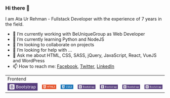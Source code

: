 ### Hi there 👋

I am Ata Ur Rehman - Fullstack Developer with the experience of 7 years in the field.


- 🔭 I’m currently working with BeUniqueGroup as Web Developer
- 🌱 I’m currently learning Python and NodeJS
- 👯 I’m looking to collaborate on projects
- 🤔 I’m looking for help with ...
- 💬 Ask me about HTML, CSS, SASS, jQuery, JavaScript, React, VueJS and WordPress
- 📫 How to reach me: <a href="https://www.facebook.com/ataazz/">Facebook</a>, <a href="https://www.twitter.com/ataaz/">Twitter</a>, <a href="https://www.linkedin.com/in/ataaz/">LinkedIn</a>



<table>
  <tr colspan="7">
    <td>Frontend</td>
  </tr>
  <tr>
    <td><img src="https://raw.githubusercontent.com/ataaz/ataaz/d5e064408842731af5560267b73aa846cfeb6309/boostrap.svg"></td>
    <td><img src="https://raw.githubusercontent.com/ataaz/ataaz/1b6fa3584909a98958f4f09d7a47d6cbb46ed766/html.svg"></td>
    <td><img src="https://raw.githubusercontent.com/ataaz/ataaz/1b6fa3584909a98958f4f09d7a47d6cbb46ed766/css.svg"></td>
    <td><img src="https://raw.githubusercontent.com/ataaz/ataaz/d5e064408842731af5560267b73aa846cfeb6309/boostrap.svg"></td>
    <td><img src="https://raw.githubusercontent.com/ataaz/ataaz/d5e064408842731af5560267b73aa846cfeb6309/boostrap.svg"></td>
    <td><img src="https://raw.githubusercontent.com/ataaz/ataaz/d5e064408842731af5560267b73aa846cfeb6309/boostrap.svg"></td>
    <td><img src="https://raw.githubusercontent.com/ataaz/ataaz/d5e064408842731af5560267b73aa846cfeb6309/boostrap.svg"></td>
  </tr>
</table>
